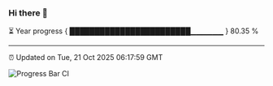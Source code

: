 ### Hi there 👋

⏳ Year progress { ████████████████████████▁▁▁▁▁▁ } 80.35 %

---

⏰ Updated on Tue, 21 Oct 2025 06:17:59 GMT

![Progress Bar CI](https://github.com/Shyam-Makwana/GitHub-Actions-Demo/workflows/Progress%20Bar%20CI/badge.svg)
